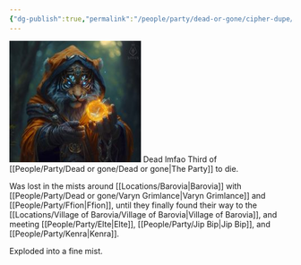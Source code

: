 ```yaml
---
{"dg-publish":true,"permalink":"/people/party/dead-or-gone/cipher-dupe/"}
---
```


![CiperDupe.png](/img/user/Images/CiperDupe.png)
Dead lmfao
Third of [[People/Party/Dead or gone/Dead or gone\|The Party]] to die.

Was lost in the mists around [[Locations/Barovia\|Barovia]] with [[People/Party/Dead or gone/Varyn Grimlance\|Varyn Grimlance]] and [[People/Party/Ffion\|Ffion]], until they finally found their way to the [[Locations/Village of Barovia/Village of Barovia\|Village of Barovia]], and meeting [[People/Party/Elte\|Elte]], [[People/Party/Jip Bip\|Jip Bip]], and [[People/Party/Kenra\|Kenra]].

Exploded into a fine mist.